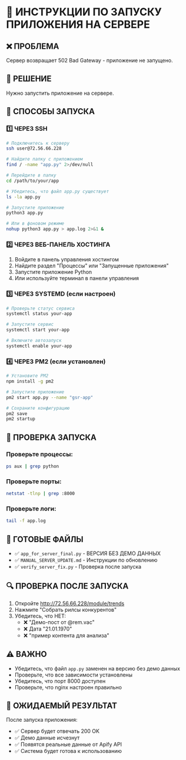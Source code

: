 # 🚀 ИНСТРУКЦИИ ПО ЗАПУСКУ ПРИЛОЖЕНИЯ НА СЕРВЕРЕ

## ❌ ПРОБЛЕМА
Сервер возвращает 502 Bad Gateway - приложение не запущено.

## 🎯 РЕШЕНИЕ
Нужно запустить приложение на сервере.

## 🚀 СПОСОБЫ ЗАПУСКА

### 1️⃣ ЧЕРЕЗ SSH
```bash
# Подключитесь к серверу
ssh user@72.56.66.228

# Найдите папку с приложением
find / -name "app.py" 2>/dev/null

# Перейдите в папку
cd /path/to/your/app

# Убедитесь, что файл app.py существует
ls -la app.py

# Запустите приложение
python3 app.py

# Или в фоновом режиме
nohup python3 app.py > app.log 2>&1 &
```

### 2️⃣ ЧЕРЕЗ ВЕБ-ПАНЕЛЬ ХОСТИНГА
1. Войдите в панель управления хостингом
2. Найдите раздел "Процессы" или "Запущенные приложения"
3. Запустите приложение Python
4. Или используйте терминал в панели управления

### 3️⃣ ЧЕРЕЗ SYSTEMD (если настроен)
```bash
# Проверьте статус сервиса
systemctl status your-app

# Запустите сервис
systemctl start your-app

# Включите автозапуск
systemctl enable your-app
```

### 4️⃣ ЧЕРЕЗ PM2 (если установлен)
```bash
# Установите PM2
npm install -g pm2

# Запустите приложение
pm2 start app.py --name "gsr-app"

# Сохраните конфигурацию
pm2 save
pm2 startup
```

## 🔧 ПРОВЕРКА ЗАПУСКА

### Проверьте процессы:
```bash
ps aux | grep python
```

### Проверьте порты:
```bash
netstat -tlnp | grep :8000
```

### Проверьте логи:
```bash
tail -f app.log
```

## 📁 ГОТОВЫЕ ФАЙЛЫ

- ✅ `app_for_server_final.py` - ВЕРСИЯ БЕЗ ДЕМО ДАННЫХ
- ✅ `MANUAL_SERVER_UPDATE.md` - Инструкции по обновлению
- ✅ `verify_server_fix.py` - Проверка после запуска

## 🔍 ПРОВЕРКА ПОСЛЕ ЗАПУСКА

1. Откройте http://72.56.66.228/module/trends
2. Нажмите "Собрать рилсы конкурентов"
3. Убедитесь, что НЕТ:
   - ❌ "Демо-пост от @rem.vac"
   - ❌ Дата "21.01.1970"
   - ❌ "пример контента для анализа"

## ⚠️ ВАЖНО

- Убедитесь, что файл `app.py` заменен на версию без демо данных
- Проверьте, что все зависимости установлены
- Убедитесь, что порт 8000 доступен
- Проверьте, что nginx настроен правильно

## 🎉 ОЖИДАЕМЫЙ РЕЗУЛЬТАТ

После запуска приложения:
- ✅ Сервер будет отвечать 200 OK
- ✅ Демо данные исчезнут
- ✅ Появятся реальные данные от Apify API
- ✅ Система будет готова к использованию
